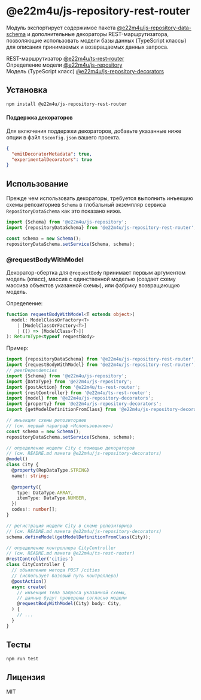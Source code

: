# @e22m4u/js-repository-rest-router

Модуль экспортирует содержимое пакета [@e22m4u/js-repository-data-schema](https://www.npmjs.com/package/@e22m4u/js-repository-data-schema)
и дополнительные декораторы REST-маршрутизатора, позволяющие использовать модели
базы данных (TypeScript классы) для описания принимаемых и возвращаемых данных
запроса.

REST-маршрутизатор [@e22m4u/ts-rest-router](https://www.npmjs.com/package/@e22m4u/ts-rest-router)  
Определение модели [@e22m4u/js-repository](https://www.npmjs.com/package/@e22m4u/js-repository#%D0%BC%D0%BE%D0%B4%D0%B5%D0%BB%D1%8C)  
Модель (TypeScript класс) [@e22m4u/js-repository-decorators](https://www.npmjs.com/package/@e22m4u/js-repository-decorators#%D0%9F%D1%80%D0%B8%D0%BC%D0%B5%D1%80)  

## Установка

```bash
npm install @e22m4u/js-repository-rest-router
```

#### Поддержка декораторов

Для включения поддержки декораторов, добавьте указанные
ниже опции в файл `tsconfig.json` вашего проекта.

```json
{
  "emitDecoratorMetadata": true,
  "experimentalDecorators": true
}
```

## Использование

Прежде чем использовать декораторы, требуется выполнить инъекцию схемы
репозиториев `Schema` в глобальный экземпляр сервиса `RepositoryDataSchema` как
это показано ниже.

```ts
import {Schema} from '@e22m4u/js-repository';
import {repositoryDataSchema} from '@e22m4u/js-repository-rest-router';

const schema = new Schema();
repositoryDataSchema.setService(Schema, schema);
```

### @requestBodyWithModel

Декоратор-обертка для `@requestBody` принимает первым аргументом модель (класс),
массив с единственной моделью (создает схему массива объектов указанной схемы),
или фабрику возвращающую модель.

Определение:

```ts
function requestBodyWithModel<T extends object>(
  model: ModelClassOrFactory<T>
    | [ModelClassOrFactory<T>]
    | (() => [ModelClass<T>])
): ReturnType<typeof requestBody>
```

Пример:

```ts
import {repositoryDataSchema} from '@e22m4u/js-repository-rest-router';
import {requestBodyWithModel} from '@e22m4u/js-repository-rest-router';
// peerDependencies
import {Schema} from '@e22m4u/js-repository';
import {DataType} from '@e22m4u/js-repository';
import {postAction} from '@e22m4u/ts-rest-router';
import {restController} from '@e22m4u/ts-rest-router';
import {model} from '@e22m4u/js-repository-decorators';
import {property} from '@e22m4u/js-repository-decorators';
import {getModelDefinitionFromClass} from '@e22m4u/js-repository-decorators';

// иньекция схемы репозиториев
// (см. первый параграф «Использование»)
const schema = new Schema();
repositoryDataSchema.setService(Schema, schema);

// определение модели City с помощью декораторов
// (см. README.md пакета @e22m4u/js-repository-decorators)
@model()
class City {
  @property(RepDataType.STRING)
  name!: string;
  
  @property({
    type: DataType.ARRAY,
    itemType: DataType.NUMBER,
  })
  codes!: number[];
}

// регистрация модели City в схеме репозиториев
// (см. README.md пакета @e22m4u/js-repository-decorators)
schema.defineModel(getModelDefinitionFromClass(City));

// определение контроллера CityController
// (см. README.md пакета @e22m4u/ts-rest-router)
@restController('cities')
class CityController {
  // объявление метода POST /cities
  // (использует базовый путь контроллера)
  @postAction()
  async create(
    // инъекция тела запроса указанной схемы,
    // данные будут проверены согласно модели
    @requestBodyWithModel(City) body: City,
  ) {
    // ...
  }
}

```

## Тесты

```bash
npm run test
```

## Лицензия

MIT
